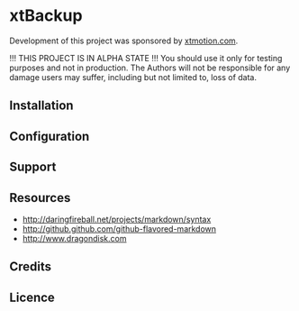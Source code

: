 xtBackup
========

Development of this project was sponsored by [xtmotion.com](http://www.xtmotion.com).

!!! THIS PROJECT IS IN ALPHA STATE !!! You should use it only for testing purposes and not in production.
The Authors will not be responsible for any damage users may suffer, including but not limited to, loss of data.

Installation
------------

Configuration
-------------

Support
-------

Resources
---------

* http://daringfireball.net/projects/markdown/syntax
* http://github.github.com/github-flavored-markdown
* http://www.dragondisk.com

Credits
-------

Licence
-------